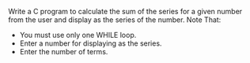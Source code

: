 Write a C program to calculate the sum of the series for a given number from the user and display as the series of the number.
Note That:
- You must use only one WHILE loop.
- Enter a number for displaying as the series.
- Enter the number of terms.